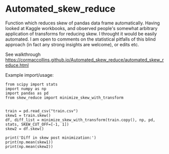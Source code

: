 # Automated_skew_reduce
Function which reduces skew of pandas data frame automatically.
Having looked at Kaggle workbooks, and observed people's somewhat arbitrary application of transforms for reducing skew. I throught it would be easily automated. I am open to comments on the statistical pitfalls of this blind approach (in fact any strong insights are welcome), or edits etc.

See walkthrough https://cormaccollins.github.io/Automated_skew_reduce/automated_skew_reduce.html

Example import/usage:

```
from scipy import stats
import numpy as np
import pandas as pd
from skew_reduce import minimize_skew_with_transform


train = pd.read_csv("train.csv")
skew1 = train.skew()
df, diff_list = minimize_skew_with_transform(train.copy(), np, pd, stats, SKEW_CUT_OFF=[-1, 1])
skew2 = df.skew()

print('Diff in skew post minimization:')
print(np.mean(skew1))
print(np.mean(skew2))

```

